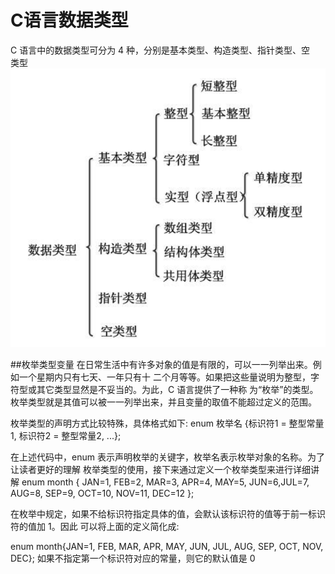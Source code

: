 # C语言数据类型

C 语言中的数据类型可分为 4 种，分别是基本类型、构造类型、指针类型、空  
类型  
![](/CC++/C语言/images/data_type.png)





##枚举类型变量
在日常生活中有许多对象的值是有限的，可以一一列举出来。例如一个星期内只有七天、一年只有十 二个月等等。如果把这些量说明为整型，字符型或其它类型显然是不妥当的。为此，C 语言提供了一种称 为“枚举”的类型。枚举类型就是其值可以被一一列举出来，并且变量的取值不能超过定义的范围。
  
枚举类型的声明方式比较特殊，具体格式如下:
      enum 枚举名 {标识符1 = 整型常量1, 标识符2 = 整型常量2, ...};

在上述代码中，enum 表示声明枚举的关键字，枚举名表示枚举对象的名称。为了让读者更好的理解
枚举类型的使用，接下来通过定义一个枚举类型来进行详细讲解 
      enum month { JAN=1, FEB=2, MAR=3, APR=4, MAY=5, JUN=6,JUL=7, AUG=8, SEP=9, OCT=10, NOV=11, DEC=12 };

在枚举中规定，如果不给标识符指定具体的值，会默认该标识符的值等于前一标识符的值加 1。因此 可以将上面的定义简化成:
 
enum month{JAN=1, FEB, MAR, APR, MAY, JUN, JUL, AUG, SEP, OCT, NOV, DEC};
如果不指定第一个标识符对应的常量，则它的默认值是 0